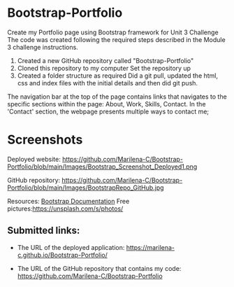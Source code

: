 # Bootstrap-Portfolio
Create my Portfolio page using Bootstrap framework for Unit 3 Challenge 
The code was created following the required steps described in the Module 3  challenge instructions.
1. Created a new GitHub repository called "Bootstrap-Portfolio"
2. Cloned this repository to my computer
  Set the repository up
3. Created a folder structure as required
   Did a git pull, updated the html, css and index files with the initial details and then did git push.

The navigation bar at the top of the page contains links that navigates to the specific sections within the page: About, Work, Skills, Contact.
In the 'Contact' section, the webpage   presents multiple ways to contact me;

# Screenshots
Deployed website: https://github.com/Marilena-C/Bootstrap-Portfolio/blob/main/Images/Bootstrap_Screenshot_Deployed1.png 

GitHub repository: https://github.com/Marilena-C/Bootstrap-Portfolio/blob/main/Images/BootstrapRepo_GitHub.jpg

Resources:
[Bootstrap Documentation](https://getbootstrap.com/docs/4.0/getting-started/introduction/)
Free pictures:https://unsplash.com/s/photos/

## Submitted links:

* The URL of the deployed application: https://marilena-c.github.io/Bootstrap-Portfolio/

* The URL of the GitHub repository that contains my code: https://github.com/Marilena-C/Bootstrap-Portfolio 
